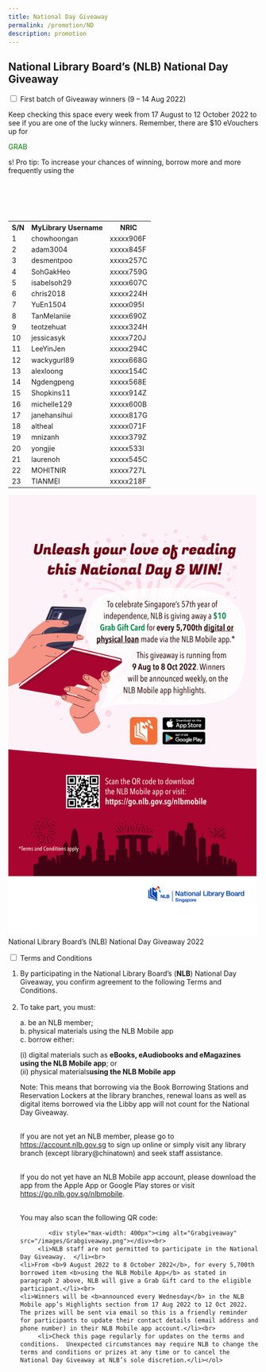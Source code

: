 ```yaml
---
title: National Day Giveaway
permalink: /promotion/ND
description: promotion
---
```

<h2>National Library Board’s (NLB) National Day Giveaway</h2>

<div class="new-accordion" id="eReads-get-started">          
<input type="checkbox" id="acc2">
        <label for="acc2">First batch of Giveaway winners (9 – 14 Aug 2022)</label>
<div class="new-accordion-content">

Keep checking this space every week from 17 August to 12 October 2022 to see if you are one of the lucky winners. Remember, there are $10 eVouchers up for <p style="color:green;">GRAB</p>s! Pro tip: To increase your chances of winning, borrow more and more frequently using the <table style="width: auto;"></table>
&nbsp; 
&nbsp;&nbsp;&nbsp; 
&nbsp;&nbsp;&nbsp; 
&nbsp;&nbsp;&nbsp; 
&nbsp; 
&nbsp; 
&nbsp; &nbsp; 
&nbsp;&nbsp;&nbsp; 
&nbsp;&nbsp;&nbsp; 
&nbsp; 
&nbsp; 
&nbsp;&nbsp;&nbsp; 
&nbsp;&nbsp;&nbsp; 
&nbsp;&nbsp;&nbsp; 
&nbsp; 
&nbsp; &nbsp; 
&nbsp;&nbsp;&nbsp; 
&nbsp;&nbsp;&nbsp; 
&nbsp; 
&nbsp; &nbsp; 
&nbsp;&nbsp;&nbsp; 
&nbsp;&nbsp;&nbsp; 
&nbsp; 
&nbsp; &nbsp; 
&nbsp;&nbsp;&nbsp; 
&nbsp;&nbsp;&nbsp; 
&nbsp; 
&nbsp; &nbsp; 
&nbsp;&nbsp;&nbsp; 
&nbsp;&nbsp;&nbsp; 
&nbsp; 
&nbsp; &nbsp; 
&nbsp;&nbsp;&nbsp; 
&nbsp;&nbsp;&nbsp; 
&nbsp; 
&nbsp; &nbsp; 
&nbsp;&nbsp;&nbsp; 
&nbsp;&nbsp;&nbsp; 
&nbsp; 
&nbsp; &nbsp; 
&nbsp;&nbsp;&nbsp; 
&nbsp;&nbsp;&nbsp; 
&nbsp; 
&nbsp; &nbsp; 
&nbsp;&nbsp;&nbsp; 
&nbsp;&nbsp;&nbsp; 
&nbsp; 
&nbsp; &nbsp; 
&nbsp;&nbsp;&nbsp; 
&nbsp;&nbsp;&nbsp; 
&nbsp; 
&nbsp; &nbsp; 
&nbsp;&nbsp;&nbsp; 
&nbsp;&nbsp;&nbsp; 
&nbsp; 
&nbsp; &nbsp; 
&nbsp;&nbsp;&nbsp; 
&nbsp;&nbsp;&nbsp; 
&nbsp; 
&nbsp; &nbsp; 
&nbsp;&nbsp;&nbsp; 
&nbsp;&nbsp;&nbsp; 
&nbsp; 
&nbsp; &nbsp; 
&nbsp;&nbsp;&nbsp; 
&nbsp;&nbsp;&nbsp; 
&nbsp; 
&nbsp; &nbsp; 
&nbsp;&nbsp;&nbsp; 
&nbsp;&nbsp;&nbsp; 
&nbsp; 
&nbsp; &nbsp; 
&nbsp;&nbsp;&nbsp; 
&nbsp;&nbsp;&nbsp; 
&nbsp; 
&nbsp; &nbsp; 
&nbsp;&nbsp;&nbsp; 
&nbsp;&nbsp;&nbsp; 
&nbsp; 
&nbsp; &nbsp; 
&nbsp;&nbsp;&nbsp; 
&nbsp;&nbsp;&nbsp; 
&nbsp; 
&nbsp; &nbsp; 
&nbsp;&nbsp;&nbsp; 
&nbsp;&nbsp;&nbsp; 
&nbsp; 
&nbsp; &nbsp; 
&nbsp;&nbsp;&nbsp; 
&nbsp;&nbsp;&nbsp; 
&nbsp; 
&nbsp; &nbsp; 
&nbsp;&nbsp;&nbsp; 
&nbsp;&nbsp;&nbsp; 
&nbsp; 
&nbsp; &nbsp; 
&nbsp;&nbsp;&nbsp; 
&nbsp;&nbsp;&nbsp; 
&nbsp; <table><tbody><tr><th>S/N</th><th>MyLibrary Username</th><th>NRIC</th></tr><tr><td>1</td><td>chowhoongan</td><td>xxxxx906F</td></tr><tr><td>2</td><td>adam3004</td><td>xxxxx845F</td></tr>
	 <tr><td>3</td><td>desmentpoo</td><td>xxxxx257C</td></tr>
	 <tr><td>4</td><td>SohGakHeo</td><td>xxxxx759G</td></tr>
	 <tr><td>5</td><td>isabelsoh29</td><td>xxxxx607C</td></tr>
	 <tr><td>6</td><td>chris2018</td><td>xxxxx224H</td></tr>
	 <tr><td>7</td><td>YuEn1504</td><td>xxxxx095I</td></tr> <tr><td>8</td><td>TanMelaniie</td><td>xxxxx690Z</td></tr> <tr><td>9</td><td>teotzehuat</td><td>xxxxx324H</td></tr>
	 <tr><td>10</td><td>jessicasyk</td><td>xxxxx720J</td></tr>
	 <tr><td>11</td><td>LeeYinJen</td><td>xxxxx294C</td></tr>
	 <tr><td>12</td><td>wackygurl89</td><td>xxxxx668G</td></tr> <tr><td>13</td><td>alexloong</td><td>xxxxx154C</td></tr>
	 <tr><td>14</td><td>Ngdengpeng</td><td>xxxxx568E</td></tr>
	 <tr><td>15</td><td>Shopkins11</td><td>xxxxx914Z</td></tr>
	 <tr><td>16</td><td>michelle129</td><td>xxxxx600B</td></tr>
	 <tr><td>17</td><td>janehansihui</td><td>xxxxx817G</td></tr> <tr><td>18</td><td>altheal</td><td>xxxxx071F</td></tr> <tr><td>19</td><td>mnizanh</td><td>xxxxx379Z</td></tr>
	 <tr><td>20</td><td>yongjie</td><td>xxxxx533I</td></tr>
	 <tr><td>21</td><td>laurenoh</td><td>xxxxx545C</td></tr>
	 <tr><td>22</td><td>MOHITNIR</td><td>xxxxx727L</td></tr> <tr><td>23</td><td>TIANMEI</td><td>xxxxx218F</td></tr>
	</tbody></table>
	</div>

 <p>	
	</p><div style="max-width: 500px"><img alt="Grabgiveawaypic" src="/images/Grabgiveawaypic.png"></div>
	National Library Board’s (NLB) National Day Giveaway 2022<p></p>  

<div class="new-accordion" id="eReads-get-started">          
<input type="checkbox" id="acc1">
        <label for="acc1">Terms and Conditions </label>
<div class="new-accordion-content">
      	
   <ol type="1">
		 <li>By participating in the National Library Board’s (<b>NLB</b>) National Day Giveaway, you confirm agreement to the following Terms and Conditions.</li><br>
         <li>To take part, you must:</li>
									<p>a. be an NLB member;<br>
									b. physical materials using the NLB Mobile app<br>
										c. borrow either:<br></p>
										 <p>(i) digital materials such as <b>eBooks, eAudiobooks and eMagazines using the NLB Mobile app</b>; or<br>
											 (ii)  physical materials<b>using the NLB Mobile app</b></p>
									<p>Note:  This means that borrowing via the Book Borrowing Stations and Reservation Lockers at the library branches, renewal loans as well as digital items borrowed via the Libby app will not count for the National Day Giveaway.</p><br> 
										If you are not yet an NLB member, please go to  <a href="https://account.nlb.gov.sg">https://account.nlb.gov.sg</a> to sign up online or simply visit any library branch (except library@chinatown) and seek staff assistance.<p></p><br> If you do not yet have an NLB Mobile app account, please download the app from the Apple App or Google Play stores or visit <a href="https://go.nlb.gov.sg/nlbmobile"> https://go.nlb.gov.sg/nlbmobile</a>. <p></p><br>You may also scan the following QR code:
	
		 	<div style="max-width: 400px"><img alt="Grabgiveaway" src="/images/Grabgiveaway.png"></div><br>
         <li>NLB staff are not permitted to participate in the National Day Giveaway.  </li><br>
	<li>From <b>9 August 2022 to 8 October 2022</b>, for every 5,700th borrowed item <b>using the NLB Mobile App</b> as stated in paragraph 2 above, NLB will give a Grab Gift card to the eligible participant.</li><br>
	<li>Winners will be <b>announced every Wednesday</b> in the NLB Mobile app’s Highlights section from 17 Aug 2022 to 12 Oct 2022.  The prizes will be sent via email so this is a friendly reminder for participants to update their contact details (email address and phone number) in their NLB Mobile app account.</li><br>
         <li>Check this page regularly for updates on the terms and conditions.  Unexpected circumstances may require NLB to change the terms and conditions or prizes at any time or to cancel the National Day Giveaway at NLB’s sole discretion.</li></ol>

          
</div></div></div>
